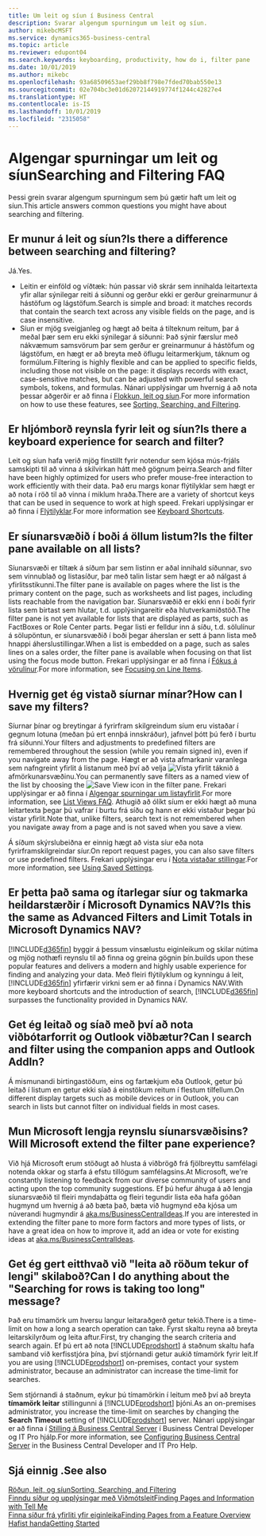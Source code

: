 ```yaml
---
title: Um leit og síun í Business Central
description: Svarar algengum spurningum um leit og síun.
author: mikebcMSFT
ms.service: dynamics365-business-central
ms.topic: article
ms.reviewer: edupont04
ms.search.keywords: keyboarding, productivity, how do i, filter pane
ms.date: 10/01/2019
ms.author: mikebc
ms.openlocfilehash: 93a68509653aef29bb8f798e7fded70bab550e13
ms.sourcegitcommit: 02e704bc3e01d62072144919774f1244c42827e4
ms.translationtype: HT
ms.contentlocale: is-IS
ms.lasthandoff: 10/01/2019
ms.locfileid: "2315058"
---
```

# <a name="searching-and-filtering-faq"></a><span data-ttu-id="edf72-103">Algengar spurningar um leit og síun</span><span class="sxs-lookup"><span data-stu-id="edf72-103">Searching and Filtering FAQ</span></span>
<span data-ttu-id="edf72-104">Þessi grein svarar algengum spurningum sem þú gætir haft um leit og síun.</span><span class="sxs-lookup"><span data-stu-id="edf72-104">This article answers common questions you might have about searching and filtering.</span></span>

## <a name="is-there-a-difference-between-searching-and-filtering"></a><span data-ttu-id="edf72-105">Er munur á leit og síun?</span><span class="sxs-lookup"><span data-stu-id="edf72-105">Is there a difference between searching and filtering?</span></span>
<span data-ttu-id="edf72-106">Já.</span><span class="sxs-lookup"><span data-stu-id="edf72-106">Yes.</span></span>
- <span data-ttu-id="edf72-107">Leitin er einföld og víðtæk: hún passar við skrár sem innihalda leitartexta yfir allar sýnilegar reiti á síðunni og gerður ekki er gerður greinarmunur á hástöfum og lágstöfum.</span><span class="sxs-lookup"><span data-stu-id="edf72-107">Search is simple and broad: it matches records that contain the search text across any visible fields on the page, and is case insensitive.</span></span>
- <span data-ttu-id="edf72-108">Síun er mjög sveigjanleg og hægt að beita á tilteknum reitum, þar á meðal þær sem eru ekki sýnilegar á síðunni: Það sýnir færslur með nákvæmum samsvörum þar sem gerður er greinarmunur á hástöfum og lágstöfum, en hægt er að breyta með öflugu leitarmerkjum, táknum og formúlum.</span><span class="sxs-lookup"><span data-stu-id="edf72-108">Filtering is highly flexible and can be applied to specific fields, including those not visible on the page: it displays records with exact, case-sensitive matches, but can be adjusted with powerful search symbols, tokens, and formulas.</span></span> <span data-ttu-id="edf72-109">Nánari upplýsingar um hvernig á að nota þessar aðgerðir er að finna í [Flokkun, leit og síun](ui-enter-criteria-filters.md).</span><span class="sxs-lookup"><span data-stu-id="edf72-109">For more information on how to use these features, see [Sorting, Searching, and Filtering](ui-enter-criteria-filters.md).</span></span>

## <a name="is-there-a-keyboard-experience-for-search-and-filter"></a><span data-ttu-id="edf72-110">Er hljómborð reynsla fyrir leit og síun?</span><span class="sxs-lookup"><span data-stu-id="edf72-110">Is there a keyboard experience for search and filter?</span></span>
<span data-ttu-id="edf72-111">Leit og síun hafa verið mjög fínstillt fyrir notendur sem kjósa mús-frjáls samskipti til að vinna á skilvirkan hátt með gögnum þeirra.</span><span class="sxs-lookup"><span data-stu-id="edf72-111">Search and filter have been highly optimized for users who prefer mouse-free interaction to work efficiently with their data.</span></span> <span data-ttu-id="edf72-112">Það eru margs konar flýtilyklar sem hægt er að nota í röð til að vinna í miklum hraða.</span><span class="sxs-lookup"><span data-stu-id="edf72-112">There are a variety of shortcut keys that can be used in sequence to work at high speed.</span></span> <span data-ttu-id="edf72-113">Frekari upplýsingar er að finna í [Flýtilyklar](keyboard-shortcuts.md#KeyboardFilter).</span><span class="sxs-lookup"><span data-stu-id="edf72-113">For more information see [Keyboard Shortcuts](keyboard-shortcuts.md#KeyboardFilter).</span></span>

## <a name="is-the-filter-pane-available-on-all-lists"></a><span data-ttu-id="edf72-114">Er síunarsvæðið í boði á öllum listum?</span><span class="sxs-lookup"><span data-stu-id="edf72-114">Is the filter pane available on all lists?</span></span>
<span data-ttu-id="edf72-115">Síunarsvæði er tiltæk á síðum þar sem listinn er aðal innihald síðunnar, svo sem vinnublað og listasíður, þar með talin listar sem hægt er að nálgast á yfirlitsstikunni.</span><span class="sxs-lookup"><span data-stu-id="edf72-115">The filter pane is available on pages where the list is the primary content on the page, such as worksheets and list pages, including lists reachable from the navigation bar.</span></span> <span data-ttu-id="edf72-116">Síunarsvæðið er ekki enn í boði fyrir lista sem birtast sem hlutar, t.d. upplýsingareitir eða hlutverkamiðstöð.</span><span class="sxs-lookup"><span data-stu-id="edf72-116">The filter pane is not yet available for lists that are displayed as parts, such as FactBoxes or Role Center parts.</span></span> <span data-ttu-id="edf72-117">Þegar listi er felldur inn á síðu, t.d. sölulínur á sölupöntun, er síunarsvæðið í boði þegar áherslan er sett á þann lista með hnappi áherslustillingar.</span><span class="sxs-lookup"><span data-stu-id="edf72-117">When a list is embedded on a page, such as sales lines on a sales order, the filter pane is available when focusing on that list using the focus mode button.</span></span> <span data-ttu-id="edf72-118">Frekari upplýsingar er að finna í [Fókus á vörulínur](ui-enter-data.md#Focus).</span><span class="sxs-lookup"><span data-stu-id="edf72-118">For more information, see [Focusing on Line Items](ui-enter-data.md#Focus).</span></span>

## <a name="how-can-i-save-my-filters"></a><span data-ttu-id="edf72-119">Hvernig get ég vistað síurnar mínar?</span><span class="sxs-lookup"><span data-stu-id="edf72-119">How can I save my filters?</span></span>
<span data-ttu-id="edf72-120">Síurnar þínar og breytingar á fyrirfram skilgreindum síum eru vistaðar í gegnum lotuna (meðan þú ert ennþá innskráður), jafnvel þótt þú ferð í burtu frá síðunni.</span><span class="sxs-lookup"><span data-stu-id="edf72-120">Your filters and adjustments to predefined filters are remembered throughout the session (while you remain signed in), even if you navigate away from the page.</span></span> <span data-ttu-id="edf72-121">Hægt er að vista afmarkanir varanlega sem nafngreint yfirlit á listanum með því að velja ![Vista yfirlit](media/save_view_icon.png "Vista yfirlit") táknið á afmörkunarsvæðinu.</span><span class="sxs-lookup"><span data-stu-id="edf72-121">You can permanently save filters as a named view of the list by choosing the ![Save View](media/save_view_icon.png "Save View") icon in the filter pane.</span></span> <span data-ttu-id="edf72-122">Frekari upplýsingar er að finna í [Algengar spurningar um listayfirlit](ui-views-faq.md).</span><span class="sxs-lookup"><span data-stu-id="edf72-122">For more information, see [List Views FAQ](ui-views-faq.md).</span></span> <span data-ttu-id="edf72-123">Athugið að ólíkt síum er ekki hægt að muna leitartexta þegar þú vafrar í burtu frá síðu og hann er ekki vistaður þegar þú vistar yfirlit.</span><span class="sxs-lookup"><span data-stu-id="edf72-123">Note that, unlike filters, search text is not remembered when you navigate away from a page and is not saved when you save a view.</span></span>

<span data-ttu-id="edf72-124">Á síðum skýrslubeiðna er einnig hægt að vista síur eða nota fyrirframskilgreindar síur.</span><span class="sxs-lookup"><span data-stu-id="edf72-124">On report request pages, you can also save filters or use predefined filters.</span></span> <span data-ttu-id="edf72-125">Frekari upplýsingar eru í [Nota vistaðar stillingar](ui-work-report.md#SavedSettings).</span><span class="sxs-lookup"><span data-stu-id="edf72-125">For more information, see [Using Saved Settings](ui-work-report.md#SavedSettings).</span></span>

## <a name="is-this-the-same-as-advanced-filters-and-limit-totals-in-microsoft-dynamics-nav"></a><span data-ttu-id="edf72-126">Er þetta það sama og ítarlegar síur og takmarka heildarstærðir í Microsoft Dynamics NAV?</span><span class="sxs-lookup"><span data-stu-id="edf72-126">Is this the same as Advanced Filters and Limit Totals in Microsoft Dynamics NAV?</span></span>
[!INCLUDE[d365fin](includes/d365fin_md.md)] <span data-ttu-id="edf72-127">byggir á þessum vinsælustu eiginleikum og skilar nútíma og mjög nothæfi reynslu til að finna og greina gögnin þín.</span><span class="sxs-lookup"><span data-stu-id="edf72-127">builds upon these popular features and delivers a modern and highly usable experience for finding and analyzing your data.</span></span> <span data-ttu-id="edf72-128">Með fleiri flýtilyklum og kynningu á leit, [!INCLUDE[d365fin](includes/d365fin_md.md)] yfirfærir virkni sem er að finna í Dynamics NAV.</span><span class="sxs-lookup"><span data-stu-id="edf72-128">With more keyboard shortcuts and the introduction of search, [!INCLUDE[d365fin](includes/d365fin_md.md)] surpasses the functionality provided in Dynamics NAV.</span></span>  

## <a name="can-i-search-and-filter-using-the-companion-apps-and-outlook-addin"></a><span data-ttu-id="edf72-129">Get ég leitað og síað með því að nota viðbótarforrit og Outlook viðbætur?</span><span class="sxs-lookup"><span data-stu-id="edf72-129">Can I search and filter using the companion apps and Outlook AddIn?</span></span>
<span data-ttu-id="edf72-130">Á mismunandi birtingastöðum, eins og fartækjum eða Outlook, getur þú leitað í listum en getur ekki síað á einstökum reitum í flestum tilfellum.</span><span class="sxs-lookup"><span data-stu-id="edf72-130">On different display targets such as mobile devices or in Outlook, you can search in lists but cannot filter on individual fields in most cases.</span></span>

## <a name="will-microsoft-extend-the-filter-pane-experience"></a><span data-ttu-id="edf72-131">Mun Microsoft lengja reynslu síunarsvæðisins?</span><span class="sxs-lookup"><span data-stu-id="edf72-131">Will Microsoft extend the filter pane experience?</span></span>
<span data-ttu-id="edf72-132">Við hjá Microsoft erum stöðugt að hlusta á viðbrögð frá fjölbreyttu samfélagi notenda okkar og starfa á efstu tillögum samfélagsins.</span><span class="sxs-lookup"><span data-stu-id="edf72-132">At Microsoft, we're constantly listening to feedback from our diverse community of users and acting upon the top community suggestions.</span></span> <span data-ttu-id="edf72-133">Ef þú hefur áhuga á að lengja síunarsvæðið til fleiri myndaþátta og fleiri tegundir lista eða hafa góðan hugmynd um hvernig á að bæta það, bæta við hugmynd eða kjósa um núverandi hugmyndir á [aka.ms/BusinessCentralIdeas](https://aka.ms/businesscentralideas).</span><span class="sxs-lookup"><span data-stu-id="edf72-133">If you are interested in extending the filter pane to more form factors and more types of lists, or have a great idea on how to improve it, add an idea or vote for existing ideas at [aka.ms/BusinessCentralIdeas](https://aka.ms/businesscentralideas).</span></span>

## <a name="can-i-do-anything-about-the-searching-for-rows-is-taking-too-long-message"></a><span data-ttu-id="edf72-134">Get ég gert eitthvað við "leita að röðum tekur of lengi" skilaboð?</span><span class="sxs-lookup"><span data-stu-id="edf72-134">Can I do anything about the "Searching for rows is taking too long" message?</span></span>

<span data-ttu-id="edf72-135">Það eru tímamörk um hversu langur leitaraðgerð getur tekið.</span><span class="sxs-lookup"><span data-stu-id="edf72-135">There is a time-limit on how a long a search operation can take.</span></span> <span data-ttu-id="edf72-136">Fyrst skaltu reyna að breyta leitarskilyrðum og leita aftur.</span><span class="sxs-lookup"><span data-stu-id="edf72-136">First, try changing the search criteria and search again.</span></span> <span data-ttu-id="edf72-137">Ef þú ert að nota [!INCLUDE[prodshort](includes/prodshort.md)] á staðnum skaltu hafa samband við kerfisstjóra þína, því stjórnandi getur aukið tímamörk fyrir leit.</span><span class="sxs-lookup"><span data-stu-id="edf72-137">If you are using [!INCLUDE[prodshort](includes/prodshort.md)] on-premises, contact your system administrator, because an administrator can increase the time-limit for searches.</span></span>

<span data-ttu-id="edf72-138">Sem stjórnandi á staðnum, eykur þú tímamörkin í leitum með því að breyta **tímamörk leitar** stillingunni á [!INCLUDE[prodshort](includes/prodshort.md)] þjóni.</span><span class="sxs-lookup"><span data-stu-id="edf72-138">As an on-premises administrator, you increase the time-limit on searches by changing the **Search Timeout** setting of [!INCLUDE[prodshort](includes/prodshort.md)] server.</span></span> <span data-ttu-id="edf72-139">Nánari upplýsingar er að finna í [Stilling á Business Central Server](https://docs.microsoft.com/en-us/dynamics365/business-central/dev-itpro/administration/configure-server-instance?#Database) í Business Central Developer og IT Pro hjálp.</span><span class="sxs-lookup"><span data-stu-id="edf72-139">For more information, see [Configuring Business Central Server](https://docs.microsoft.com/en-us/dynamics365/business-central/dev-itpro/administration/configure-server-instance?#Database) in the Business Central Developer and IT Pro Help.</span></span>

## <a name="see-also"></a><span data-ttu-id="edf72-140">Sjá einnig .</span><span class="sxs-lookup"><span data-stu-id="edf72-140">See also</span></span>
[<span data-ttu-id="edf72-141">Röðun, leit, og síun</span><span class="sxs-lookup"><span data-stu-id="edf72-141">Sorting, Searching, and Filtering</span></span>](ui-enter-criteria-filters.md)  
[<span data-ttu-id="edf72-142">Finndu síður og upplýsingar með Viðmótsleit</span><span class="sxs-lookup"><span data-stu-id="edf72-142">Finding Pages and Information with Tell Me</span></span>](ui-search.md)  
[<span data-ttu-id="edf72-143">Finna síður frá yfirliti yfir eiginleika</span><span class="sxs-lookup"><span data-stu-id="edf72-143">Finding Pages from a Feature Overview</span></span>](ui-role-explorer.md)  
[<span data-ttu-id="edf72-144">Hafist handa</span><span class="sxs-lookup"><span data-stu-id="edf72-144">Getting Started</span></span>](product-get-started.md)  
